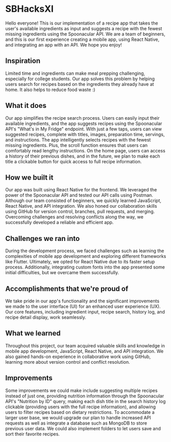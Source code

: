 # SBHacksXI
Hello everyone! This is our implementation of a recipe app that takes the user's available ingredients as input and suggests a recipe with the fewest missing ingredients using the Spoonacular API. We are a team of beginners, and this is our first experience creating a mobile app, using React Native, and integrating an app with an API. We hope you enjoy! 
## Inspiration
Limited time and ingredients can make meal prepping challenging, especially for college students. Our app solves this problem by helping users search for recipes based on the ingredients they already have at home. It also helps to reduce food waste :)

## What it does
Our app simplifies the recipe search process. Users can easily input their available ingredients, and the app suggests recipes using the Spoonacular API's "What's in My Fridge" endpoint. With just a few taps, users can view suggested recipes, complete with titles, images, preparation time, servings, and instructions. The app intelligently selects recipes with the fewest missing ingredients. Plus, the scroll function ensures that users can comfortably read lengthy instructions. On the home page, users can access a history of their previous dishes, and in the future, we plan to make each title a clickable button for quick access to full recipe information.

## How we built it
Our app was built using React Native for the frontend. We leveraged the power of the Spoonacular API and tested our API calls using Postman. Although our team consisted of beginners, we quickly learned JavaScript, React Native, and API integration. We also honed our collaboration skills using GitHub for version control, branches, pull requests, and merging. Overcoming challenges and resolving conflicts along the way, we successfully developed a reliable and efficient app.

## Challenges we ran into
During the development process, we faced challenges such as learning the complexities of mobile app development and exploring different frameworks like Flutter. Ultimately, we opted for React Native due to its faster setup process. Additionally, integrating custom fonts into the app presented some initial difficulties, but we overcame them successfully.

## Accomplishments that we're proud of
We take pride in our app's functionality and the significant improvements we made to the user interface (UI) for an enhanced user experience (UX). Our core features, including ingredient input, recipe search, history log, and recipe detail display, work seamlessly.

## What we learned
Throughout this project, our team acquired valuable skills and knowledge in mobile app development, JavaScript, React Native, and API integration. We also gained hands-on experience in collaborative work using GitHub, learning more about version control and conflict resolution.

## Improvements
Some improvements we could make include suggesting multiple recipes instead of just one, providing nutrition information through the Spoonacular API's "Nutrition by ID" query, making each dish title in the search history log clickable (providing users with the full recipe information), and allowing users to filter recipes based on dietary restrictions. To accommodate a larger user base, we would upgrade our plan to handle increased API requests as well as integrate a database such as MongoDB to store previous user data. We could also implement folders to let users save and sort their favorite recipes.
